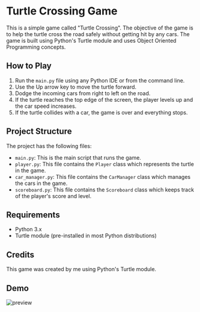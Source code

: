 # Turtle Crossing Game
This is a simple game called "Turtle Crossing". The objective of the game is to help the turtle cross the road safely without getting hit by any cars. The game is built using Python's Turtle module and uses Object Oriented Programming concepts.

## How to Play
1. Run the `main.py` file using any Python IDE or from the command line.
2. Use the Up arrow key to move the turtle forward.
3. Dodge the incoming cars from right to left on the road.
4. If the turtle reaches the top edge of the screen, the player levels up and the car speed increases.
5. If the turtle collides with a car, the game is over and everything stops.

## Project Structure
The project has the following files:

- `main.py`: This is the main script that runs the game.
- `player.py`: This file contains the `Player` class which represents the turtle in the game.
- `car_manager.py`: This file contains the `CarManager` class which manages the cars in the game.
- `scoreboard.py`: This file contains the `Scoreboard` class which keeps track of the player's score and level.

## Requirements
- Python 3.x
- Turtle module (pre-installed in most Python distributions)

## Credits
This game was created by me using Python's Turtle module.

## Demo
![preview](https://user-images.githubusercontent.com/94699055/227735462-021bb7d3-d675-44fd-845c-6abc27beeba6.gif)
